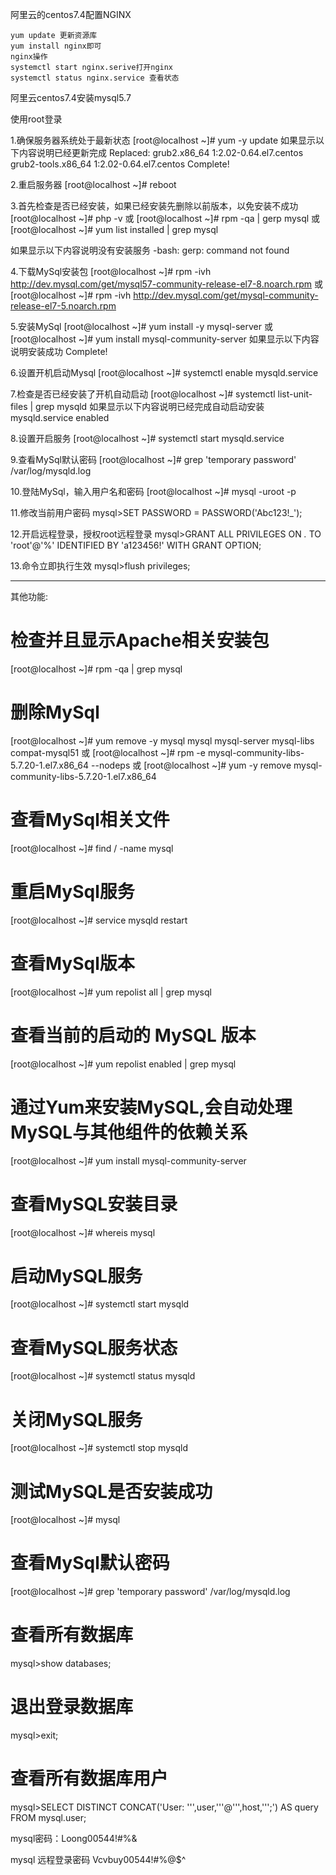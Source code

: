 阿里云的centos7.4配置NGINX

    yum update 更新资源库
    yum install nginx即可
    nginx操作 
    systemctl start nginx.serive打开nginx 
    systemctl status nginx.service 查看状态 

阿里云centos7.4安装mysql5.7

使用root登录

1.确保服务器系统处于最新状态
[root@localhost ~]# yum -y update
如果显示以下内容说明已经更新完成
Replaced:
  grub2.x86_64 1:2.02-0.64.el7.centos   grub2-tools.x86_64 1:2.02-0.64.el7.centos
Complete!

2.重启服务器
[root@localhost ~]# reboot

3.首先检查是否已经安装，如果已经安装先删除以前版本，以免安装不成功
[root@localhost ~]# php -v
或
[root@localhost ~]# rpm -qa | gerp mysql
或
[root@localhost ~]# yum list installed | grep mysql

如果显示以下内容说明没有安装服务
-bash: gerp: command not found

4.下载MySql安装包
[root@localhost ~]# rpm -ivh http://dev.mysql.com/get/mysql57-community-release-el7-8.noarch.rpm
或
[root@localhost ~]# rpm -ivh http://dev.mysql.com/get/mysql-community-release-el7-5.noarch.rpm


5.安装MySql
[root@localhost ~]# yum install -y mysql-server
或
[root@localhost ~]# yum install mysql-community-server
如果显示以下内容说明安装成功
Complete!

6.设置开机启动Mysql
[root@localhost ~]# systemctl enable mysqld.service

7.检查是否已经安装了开机自动启动
[root@localhost ~]# systemctl list-unit-files | grep mysqld
如果显示以下内容说明已经完成自动启动安装
mysqld.service                                enabled

8.设置开启服务
[root@localhost ~]# systemctl start mysqld.service

9.查看MySql默认密码
[root@localhost ~]# grep 'temporary password' /var/log/mysqld.log

10.登陆MySql，输入用户名和密码
[root@localhost ~]# mysql -uroot -p

11.修改当前用户密码
mysql>SET PASSWORD = PASSWORD('Abc123!_');

12.开启远程登录，授权root远程登录
mysql>GRANT ALL PRIVILEGES ON *.* TO 'root'@'%' IDENTIFIED BY 'a123456!' WITH GRANT OPTION;

13.命令立即执行生效
mysql>flush privileges;

---------------------------------------------------------------------

其他功能:

# 检查并且显示Apache相关安装包
[root@localhost ~]# rpm -qa | grep mysql

# 删除MySql
[root@localhost ~]# yum remove -y mysql mysql mysql-server mysql-libs compat-mysql51
或
[root@localhost ~]# rpm -e mysql-community-libs-5.7.20-1.el7.x86_64 --nodeps
或
[root@localhost ~]# yum -y remove mysql-community-libs-5.7.20-1.el7.x86_64

# 查看MySql相关文件
[root@localhost ~]# find / -name mysql

# 重启MySql服务
[root@localhost ~]# service mysqld restart

# 查看MySql版本
[root@localhost ~]# yum repolist all | grep mysql

# 查看当前的启动的 MySQL 版本
[root@localhost ~]# yum repolist enabled | grep mysql

# 通过Yum来安装MySQL,会自动处理MySQL与其他组件的依赖关系
[root@localhost ~]# yum install mysql-community-server 

# 查看MySQL安装目录
[root@localhost ~]# whereis mysql

# 启动MySQL服务
[root@localhost ~]# systemctl start mysqld

# 查看MySQL服务状态
[root@localhost ~]# systemctl status mysqld

# 关闭MySQL服务
[root@localhost ~]# systemctl stop mysqld

# 测试MySQL是否安装成功
[root@localhost ~]# mysql

# 查看MySql默认密码
[root@localhost ~]# grep 'temporary password' /var/log/mysqld.log

# 查看所有数据库
mysql>show databases;

# 退出登录数据库
mysql>exit;

# 查看所有数据库用户
mysql>SELECT DISTINCT CONCAT('User: ''',user,'''@''',host,''';') AS query FROM mysql.user;



mysql密码：Loong00544!#%&

mysql 远程登录密码 Vcvbuy00544!#%@$^